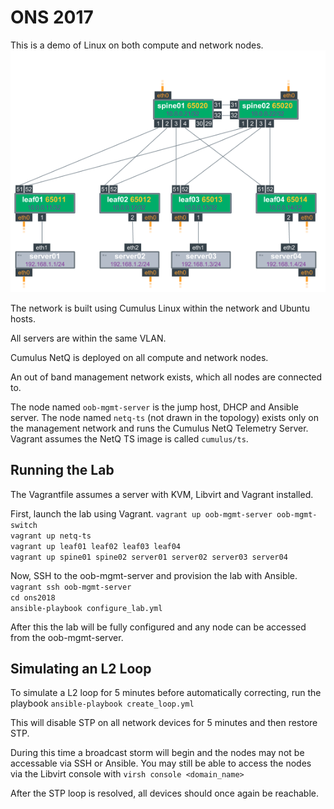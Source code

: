 # ONS 2017
This is a demo of Linux on both compute and network nodes. 
![Clos Topology](https://github.com/plumbis/ons2018/blob/master/ons2018.png "Clos Topology")

The network is built using Cumulus Linux within the network and Ubuntu hosts.

All servers are within the same VLAN. 

Cumulus NetQ is deployed on all compute and network nodes. 

An out of band management network exists, which all nodes are connected to. 

The node named `oob-mgmt-server` is the jump host, DHCP and Ansible server.
The node named `netq-ts` (not drawn in the topology) exists only on the management network and runs the Cumulus NetQ Telemetry Server. Vagrant assumes the NetQ TS image is called `cumulus/ts`. 

## Running the Lab
The Vagrantfile assumes a server with KVM, Libvirt and Vagrant installed.

First, launch the lab using Vagrant.
`vagrant up oob-mgmt-server oob-mgmt-switch`  
`vagrant up netq-ts`  
`vagrant up leaf01 leaf02 leaf03 leaf04`  
`vagrant up spine01 spine02 server01 server02 server03 server04`  

Now, SSH to the oob-mgmt-server and provision the lab with Ansible.
`vagrant ssh oob-mgmt-server`  
`cd ons2018`  
`ansible-playbook configure_lab.yml`  

After this the lab will be fully configured and any node can be accessed from the oob-mgmt-server.

## Simulating an L2 Loop
To simulate a L2 loop for 5 minutes before automatically correcting, run the playbook 
`ansible-playbook create_loop.yml`  

This will disable STP on all network devices for 5 minutes and then restore STP. 

During this time a broadcast storm will begin and the nodes may not be accessable via SSH or Ansible. You may still be able to access the nodes via the Libvirt console with `virsh console <domain_name>`  

After the STP loop is resolved, all devices should once again be reachable. 
